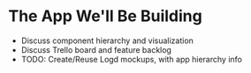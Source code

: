 # The App We'll Be Building
- Discuss component hierarchy and visualization
- Discuss Trello board and feature backlog
- TODO: Create/Reuse Logd mockups, with app hierarchy info

